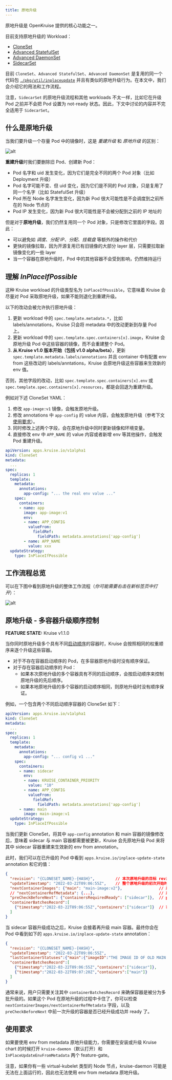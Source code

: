 ```yaml
---
title: 原地升级
---
```


原地升级是 OpenKruise 提供的核心功能之一。

目前支持原地升级的 Workload：

- [CloneSet](/docs/user-manuals/cloneset)
- [Advanced StatefulSet](/docs/user-manuals/advancedstatefulset)
- [Advanced DaemonSet](/docs/user-manuals/advanceddaemonset)
- [SidecarSet](/docs/user-manuals/advanceddaemonset)

目前 `CloneSet`、`Advanced StatefulSet`、`Advanced DaemonSet` 是复用的同一个代码包 [`./pkg/util/inplaceupdate`](https://github.com/openkruise/kruise/tree/master/pkg/util/inplaceupdate) 并且有类似的原地升级行为。在本文中，我们会介绍它的用法和工作流程。

注意，`SidecarSet` 的原地升级流程和其他 workloads 不太一样，比如它在升级 Pod 之前并不会把 Pod 设置为 not-ready 状态。因此，下文中讨论的内容并不完全适用于 `SidecarSet`。

## 什么是原地升级

当我们要升级一个存量 Pod 中的镜像时，这是 *重建升级* 和 *原地升级* 的区别：

![alt](/img/docs/core-concepts/inplace-update-comparation.png)

**重建升级**时我们要删除旧 Pod、创建新 Pod：

- Pod 名字和 uid 发生变化，因为它们是完全不同的两个 Pod 对象（比如 Deployment 升级）
- Pod 名字可能不变、但 uid 变化，因为它们是不同的 Pod 对象，只是复用了同一个名字（比如 StatefulSet 升级）
- Pod 所在 Node 名字发生变化，因为新 Pod 很大可能性是不会调度到之前所在的 Node 节点的
- Pod IP 发生变化，因为新 Pod 很大可能性是不会被分配到之前的 IP 地址的

但是对于**原地升级**，我们仍然复用同一个 Pod 对象，只是修改它里面的字段。因此：

- 可以避免如 *调度*、*分配 IP*、*分配、挂载盘* 等额外的操作和代价
- 更快的镜像拉取，因为开源复用已有旧镜像的大部分 layer 层，只需要拉取新镜像变化的一些 layer
- 当一个容器在原地升级时，Pod 中的其他容器不会受到影响，仍然维持运行

## 理解 *InPlaceIfPossible*

这种 Kruise workload 的升级类型名为 `InPlaceIfPossible`，它意味着 Kruise 会尽量对 Pod 采取原地升级，如果不能则退化到重建升级。

以下的改动会被允许执行原地升级：

1. 更新 workload 中的 `spec.template.metadata.*`，比如 labels/annotations，Kruise 只会将 metadata 中的改动更新到存量 Pod 上。
2. 更新 workload 中的 `spec.template.spec.containers[x].image`，Kruise 会原地升级 Pod 中这些容器的镜像，而不会重建整个 Pod。
3. **从 Kruise v1.0 版本开始（包括 v1.0 alpha/beta）**，更新 `spec.template.metadata.labels/annotations` 并且 container 中有配置 env from 这些改动的 labels/anntations，Kruise 会原地升级这些容器来生效新的 env 值。

否则，其他字段的改动，比如 `spec.template.spec.containers[x].env` 或 `spec.template.spec.containers[x].resources`，都是会回退为重建升级。

例如对下述 CloneSet YAML：

1. 修改 `app-image:v1` 镜像，会触发原地升级。
2. 修改 annotations 中 `app-config` 的 value 内容，会触发原地升级（参考下文[使用要求](#使用要求)）。
3. 同时修改上述两个字段，会在原地升级中同时更新镜像和环境变量。
4. 直接修改 env 中 `APP_NAME` 的 value 内容或者新增 env 等其他操作，会触发 Pod 重建升级。

```yaml
apiVersion: apps.kruise.io/v1alpha1
kind: CloneSet
metadata:
  ...
spec:
  replicas: 1
  template:
    metadata:
      annotations:
        app-config: "... the real env value ..."
    spec:
      containers:
      - name: app
        image: app-image:v1
        env:
        - name: APP_CONFIG
          valueFrom:
            fieldRef:
              fieldPath: metadata.annotations['app-config']
        - name: APP_NAME
          value: xxx
  updateStrategy:
    type: InPlaceIfPossible
```

## 工作流程总览

可以在下图中看到原地升级的整体工作流程（*你可能需要右击在新标签页中打开*）：

![alt](/img/docs/core-concepts/inplace-update-workflow.png)

## 原地升级 - 多容器升级顺序控制

**FEATURE STATE:** Kruise v1.1.0

当你同时原地升级多个具有不同[启动顺序](/docs/user-manuals/containerlaunchpriority)的容器时，Kruise 会按照相同的权重顺序来逐个升级这些容器。

- 对于不存在容器启动顺序的 Pod，在多容器原地升级时没有顺序保证。
- 对于存在容器启动顺序的 Pod：
  - 如果本次原地升级的多个容器具有不同的启动顺序，会按启动顺序来控制原地升级的先后顺序。
  - 如果本地原地升级的多个容器的启动顺序相同，则原地升级时没有顺序保证。

例如，一个包含两个不同启动顺序容器的 CloneSet 如下：

```yaml
apiVersion: apps.kruise.io/v1alpha1
kind: CloneSet
metadata:
  ...
spec:
  replicas: 1
  template:
    metadata:
      annotations:
        app-config: "... config v1 ..."
    spec:
      containers:
      - name: sidecar
        env:
        - name: KRUISE_CONTAINER_PRIORITY
          value: "10"
        - name: APP_CONFIG
          valueFrom:
            fieldRef:
              fieldPath: metadata.annotations['app-config']
      - name: main
        image: main-image:v1
  updateStrategy:
    type: InPlaceIfPossible
```

当我们更新 CloneSet，将其中 `app-config` annotation 和 main 容器的镜像修改后，意味着 sidecar 与 main 容器都需要被更新，Kruise 会先原地升级 Pod 来将其中 sidecar 容器重建来生效新的 env from annotation。

此时，我们可以在已升级的 Pod 中看到 `apps.kruise.io/inplace-update-state` annotation 和它的值：

```json
{
  "revision": "{CLONESET_NAME}-{HASH}",         // 本次原地升级的目标 revision 名字
  "updateTimestamp": "2022-03-22T09:06:55Z",    // 整个原地升级的初次开始时间
  "nextContainerImages": {"main": "main-image:v2"},                // 后续批次中还需要升级的容器镜像
  // "nextContainerRefMetadata": {...},                            // 后续批次中还需要升级的容器 env from labels/annotations
  "preCheckBeforeNext": {"containersRequiredReady": ["sidecar"]},  // pre-check 检查项，符合要求后才能原地升级后续批次的容器
  "containerBatchesRecord":[
    {"timestamp":"2022-03-22T09:06:55Z","containers":["sidecar"]}  // 已更新的首个批次容器（它仅仅表明容器的 spec 已经被更新，例如 pod.spec.containers 中的 image 或是 labels/annotations，但并不代表 node 上真实的容器已经升级完成了）
  ]
}
```

当 sidecar 容器升级成功之后，Kruise 会接着再升级 main 容器。最终你会在 Pod 中看到如下的 `apps.kruise.io/inplace-update-state` annotation：

```json
{
  "revision": "{CLONESET_NAME}-{HASH}",
  "updateTimestamp": "2022-03-22T09:06:55Z",
  "lastContainerStatuses":{"main":{"imageID":"THE IMAGE ID OF OLD MAIN CONTAINER"}},
  "containerBatchesRecord":[
    {"timestamp":"2022-03-22T09:06:55Z","containers":["sidecar"]},
    {"timestamp":"2022-03-22T09:07:20Z","containers":["main"]}
  ]
}
```

通常来说，用户只需要关注其中 `containerBatchesRecord` 来确保容器是被分为多批升级的。如果这个 Pod 在原地升级的过程中卡住了，你可以检查 `nextContainerImages/nextContainerRefMetadata` 字段，以及 `preCheckBeforeNext` 中前一次升级的容器是否已经升级成功并 ready 了。

## 使用要求

如果要使用 env from metadata 原地升级能力，你需要在安装或升级 Kruise chart 的时候打开 `kruise-daemon`（默认打开）和 `InPlaceUpdateEnvFromMetadata` 两个 feature-gate。

注意，如果你有一些 virtual-kubelet 类型的 Node 节点，kruise-daemon 可能是无法在上面运行的，因此也无法使用 env from metadata 原地升级。

